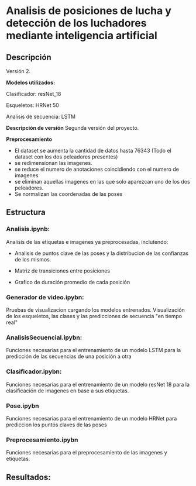 # Analisis de posiciones de lucha y detección de los luchadores mediante inteligencia artificial
## Descripción

Versión 2.

**Modelos utilizados:**

Clasificador:  resNet_18

Esqueletos:  HRNet 50

Analisis de secuencia:  LSTM


**Descripción de versión**
Segunda versión del proyecto.

**Preprocesamiento** 
- El dataset se aumenta la cantidad de datos hasta 76343 (Todo el dataset con los dos peleadores presentes)
- se redimensionan las imagenes.
- se reduce el numero de anotaciones coincidiendo con el numero de imagenes
- se eliminan aquellas imagenes en las que solo aparezcan uno de los dos peleadores.
- Se normalizan las coordenadas de las poses

## Estructura
### Analisis.ipynb:

Analisis de las etiquetas e imagenes ya preprocesadas, inclutendo:

- Analisis de puntos clave de las poses y la distribucion de las confianzas de los mismos. 

- Matriz de transiciones entre posiciones

- Grafico de duración promedio de cada posición
### Generador de video.ipybn:

Pruebas de visualizacion cargando los modelos entrenados. Visualización de los esqueletos, las clases y las predicciones de secuencia "en tiempo real"
### AnalisisSecuencial.ipybn:

Funciones necesarias para el entrenamiento de un modelo LSTM para la predicción de las secuencias de una posición a otra
### Clasificador.ipybn:

Funciones necesarias para el entrenamiento de un modelo resNet 18 para la clasificación de imagenes en base a sus etiquetas. 
### Pose.ipybn

Funciones necesarias para el entrenamiento de un modelo HRNet para prediccion los puntos claves de las poses 
### Preprocesamiento.ipybn

Funciones necesarias para el preprocesamiento de las imagenes y etiquetas.
## Resultados: